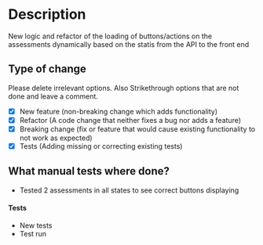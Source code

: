 # Description

New logic and refactor of the loading of buttons/actions on the assessments dynamically based on the statis from the API to the front end

## Type of change

Please delete irrelevant options. Also Strikethrough options that are not done and leave a comment.

- [x] New feature (non-breaking change which adds functionality)
- [x] Refactor (A code change that neither fixes a bug nor adds a feature)
- [x] Breaking change (fix or feature that would cause existing functionality to not work as expected)
- [x] Tests (Adding missing or correcting existing tests)

## What manual tests where done?
- Tested 2 assessments in all states to see correct buttons displaying

#### Tests
- New tests
- Test run


